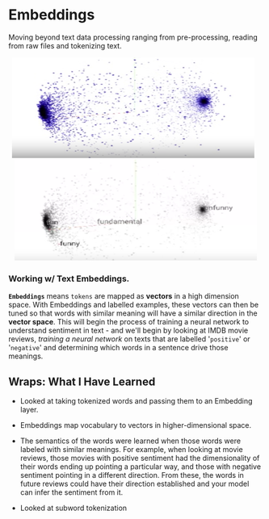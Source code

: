  # Embeddings

 Moving beyond text data processing ranging from pre-processing, reading from raw files and tokenizing text.
<p align="center">
  <img src="img/positive-negative.png" alt="Positive-Negative" width="480" height="200" style="display: inline-block; margin-right: 10px;">
  <img src="img/embed.png" alt="Embed" width="480" height="200" style="display: inline-block;">
</p>

 ### Working w/ Text Embeddings.

 **`Embeddings`** means `tokens` are mapped as **vectors** in a high dimension space. With Embeddings and labelled examples, these vectors can then be tuned so that words with similar meaning will have a similar direction in the **vector space**. This will begin the process of training a neural network to understand sentiment in text - and we'll begin by looking at IMDB movie reviews, *training a neural network* on texts that are labelled '`positive`' or '`negative`' and determining which words in a sentence drive those meanings.  



## Wraps: What I Have Learned

- Looked at taking tokenized words and passing them to an Embedding layer.

- Embeddings map vocabulary to vectors in higher-dimensional space. 

- The semantics of the words were learned when those words were labeled with similar meanings. For example, when looking at movie reviews, those movies with positive sentiment had the dimensionality of their words ending up pointing a particular way, and those with negative sentiment pointing in a different direction. From these, the words in future reviews could have their direction established and your model can infer the sentiment from it. 

- Looked at subword tokenization
